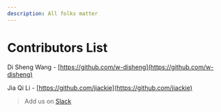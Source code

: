 ```yaml
---
description: All folks matter
---
```


# Contributors List

Di Sheng Wang - [https://github.com/w-disheng](https://github.com/w-disheng)

Jia Qi Li - [https://github.com/jiackie](https://github.com/jiackie)

> Add us on [Slack](https://join.slack.com/t/ssiuitraining/shared_invite/zt-f3l19teq-dycRfzKSOUhSRu_b9~63Iw)



